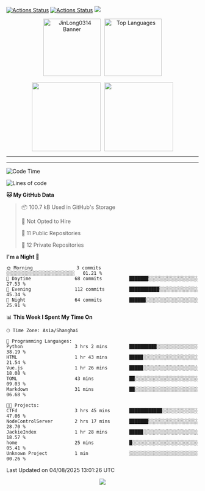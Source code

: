 [![Actions Status](https://github.com/JinLong0314/JinLong0314/workflows/wakatime-stats/badge.svg)](https://github.com/JinLong0314/JinLong0314/actions)
[![Actions Status](https://github.com/JinLong0314/JinLong0314/workflows/update-gh-activity-new/badge.svg)](https://github.com/JinLong0314/JinLong0314/actions)
![](https://visitor-badge-deno.deno.dev/JinLong0314.JinLong0314.svg)
<br>
 
<div align="center" style="display: flex; justify-content: center; align-items: center; gap: 10px;">
  <img src="https://socialify.git.ci/JinLong0314/JinLong0314/image?custom_language=Python&font=Inter&language=1&name=1&pattern=Plus" alt="JinLong0314 Banner" height="150"/>
  <img src="https://github-readme-stats.vercel.app/api/top-langs/?username=JinLong0314&hide_border=true" alt="Top Languages" height="150"/>
</div>

<br>

<div align="center" style="display: flex; justify-content: center; align-items: center; gap: 10px;">
  <img src="https://spotify-github-profile.kittinanx.com/api/view?uid=31afscsa66thkz2rxnganseg5i3a&cover_image=true&theme=default&show_offline=false&background_color=121212&interchange=true&bar_color=53b14f&bar_color_cover=true"  height="180"/>
  <img src="https://spotify-recently-played-readme.vercel.app/api?user=31afscsa66thkz2rxnganseg5i3a&count=5&width=600" height="180"/>
</div>


---

<!--START_SECTION:activity-->

<!--END_SECTION:activity-->

---

<!--START_SECTION:waka-->
![Code Time](http://img.shields.io/badge/Code%20Time-24%20hrs%206%20mins-blue)

![Lines of code](https://img.shields.io/badge/From%20Hello%20World%20I%27ve%20Written-229.0%20thousand%20lines%20of%20code-blue)

**🐱 My GitHub Data** 

> 📦 100.7 kB Used in GitHub's Storage 
 > 
> 🚫 Not Opted to Hire
 > 
> 📜 11 Public Repositories 
 > 
> 🔑 12 Private Repositories 
 > 
**I'm a Night 🦉** 

```text
🌞 Morning                3 commits           ░░░░░░░░░░░░░░░░░░░░░░░░░   01.21 % 
🌆 Daytime                68 commits          ███████░░░░░░░░░░░░░░░░░░   27.53 % 
🌃 Evening                112 commits         ███████████░░░░░░░░░░░░░░   45.34 % 
🌙 Night                  64 commits          ██████░░░░░░░░░░░░░░░░░░░   25.91 % 
```


📊 **This Week I Spent My Time On** 

```text
🕑︎ Time Zone: Asia/Shanghai

💬 Programming Languages: 
Python                   3 hrs 2 mins        ██████████░░░░░░░░░░░░░░░   38.19 % 
HTML                     1 hr 43 mins        █████░░░░░░░░░░░░░░░░░░░░   21.54 % 
Vue.js                   1 hr 26 mins        █████░░░░░░░░░░░░░░░░░░░░   18.08 % 
TOML                     43 mins             ██░░░░░░░░░░░░░░░░░░░░░░░   09.03 % 
Markdown                 31 mins             ██░░░░░░░░░░░░░░░░░░░░░░░   06.68 % 

🐱‍💻 Projects: 
CTFd                     3 hrs 45 mins       ████████████░░░░░░░░░░░░░   47.06 % 
NodeControlServer        2 hrs 17 mins       ███████░░░░░░░░░░░░░░░░░░   28.70 % 
JackieIndex              1 hr 28 mins        █████░░░░░░░░░░░░░░░░░░░░   18.57 % 
home                     25 mins             █░░░░░░░░░░░░░░░░░░░░░░░░   05.41 % 
Unknown Project          1 min               ░░░░░░░░░░░░░░░░░░░░░░░░░   00.26 % 
```


 Last Updated on 04/08/2025 13:01:26 UTC
<!--END_SECTION:waka-->



<p align="center">
  <img src="https://capsule-render.vercel.app/api?type=waving&color=gradient&height=60&section=footer"/>
</p>
